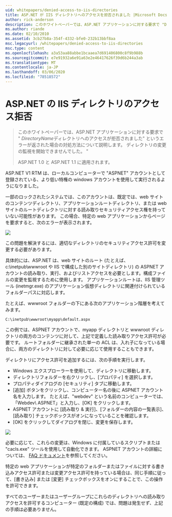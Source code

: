 ```yaml
---
uid: whitepapers/denied-access-to-iis-directories
title: ASP.NET が IIS ディレクトリへのアクセスを拒否されました |Microsoft Docs
author: rick-anderson
description: このホワイトペーパーでは、ASP.NET アプリケーションに対する要求で "DirectoryName ディレクトリへのアクセスが拒否されました" というエラーが返された場合の対処方法について説明します。 失敗した...
ms.author: riande
ms.date: 02/10/2010
ms.assetid: 3cb27b8a-354f-4332-bfe0-232b13bbf8aa
msc.legacyurl: /whitepapers/denied-access-to-iis-directories
msc.type: content
ms.openlocfilehash: a3a53aa88abbe1bcaaea7d691406800c8f9b988b
ms.sourcegitcommit: e7e91932a6e91a63e2e46417626f39d6b244a3ab
ms.translationtype: MT
ms.contentlocale: ja-JP
ms.lasthandoff: 03/06/2020
ms.locfileid: "78518572"
---
```

# <a name="aspnet-denied-access-to-iis-directories"></a>ASP.NET の IIS ディレクトリのアクセス拒否

> このホワイトペーパーでは、ASP.NET アプリケーションに対する要求で " *DirectoryName*ディレクトリへのアクセスが拒否されました" というエラーが返された場合の対処方法について説明します。 ディレクトリの変更の監視を開始できませんでした。 "
> 
> ASP.NET 1.0 と ASP.NET 1.1 に適用されます。

ASP.NET V1 RTM は、ローカルコンピューターで "ASPNET" アカウントとして登録されている、より低い特権の windows アカウントを使用して実行されるようになりました。

一部のロックされたシステムでは、このアカウントは、既定では、web サイトのコンテンツディレクトリ、アプリケーションルートディレクトリ、または web サイトのルートディレクトリに対する読み取りセキュリティアクセス権を持っていない可能性があります。 この場合、特定の web アプリケーションからページを要求すると、次のエラーが表示されます。

![](denied-access-to-iis-directories/_static/image1.jpg)

この問題を解決するには、適切なディレクトリのセキュリティアクセス許可を変更する必要があります。

具体的には、ASP.NET は、web サイトのルート (たとえば、c:\inetpub\wwwroot や IIS で構成した別のサイトディレクトリ) の ASPNET アカウントの読み取り、実行、およびリストアクセスを必要とします。構成ファイルの変更を監視するために使用します。 アプリケーションルートは、IIS 管理ツール (inetmgr.exe) のアプリケーション仮想ディレクトリに関連付けられているフォルダーパスに対応します。

たとえば、wwwroot フォルダーの下にある次のアプリケーション階層を考えてみます。

`C:\inetpub\wwwroot\myapp\default.aspx`

この例では、ASPNET アカウントで、myapp ディレクトリと wwwroot ディレクトリの両方のコンテンツに対して、上記で定義した読み取りアクセス許可が必要です。 ルートフォルダーに継承された単一の ACL は、入れ子になっている場合に、両方のディレクトリに対して必要に応じて使用することもできます。

ディレクトリにアクセス許可を追加するには、次の手順を実行します。

- Windows エクスプローラーを使用して、ディレクトリに移動します。
- ディレクトリフォルダーを右クリックし、[プロパティ] を選択します。
- プロパティダイアログの [セキュリティ] タブに移動します。
- [追加] ボタンをクリックし、コンピューター名の後に ASPNET アカウント名を入力します。 たとえば、"webdev" という名前のコンピューターでは、「Webdev\ ASPNET」と入力し、[OK] をクリックします。
- ASPNET アカウントに [読み取り &amp; 実行]、[フォルダーの内容の一覧表示]、[読み取り] チェックボックスがオンになっていることを確認します。
- [OK] をクリックしてダイアログを閉じ、変更を保存します。

![](denied-access-to-iis-directories/_static/image2.jpg)

必要に応じて、これらの変更は、Windows に付属しているスクリプトまたは "cacls.exe" ツールを使用して自動化できます。 ASPNET アカウントの詳細については、 [FAQ ドキュメント](https://go.microsoft.com/fwlink/?LinkId=5828)を参照してください。

特定の web アプリケーションが特定のフォルダーまたはファイルに対する書き込みアクセス許可または変更アクセス許可を持っている場合は、同じ手順に従って、[書き込み] または [変更] チェックボックスをオンにすることで、この操作を許可できます。

すべてのユーザーまたはユーザーグループにこれらのディレクトリへの読み取りアクセスを許可するコンピューター (既定の構成) では、問題は発生せず、上記の手順は必要ありません。
